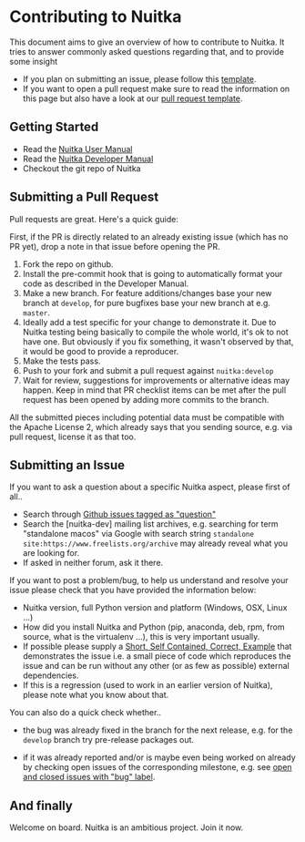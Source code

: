 # Contributing to Nuitka

This document aims to give an overview of how to contribute to Nuitka. It tries
to answer commonly asked questions regarding that, and to provide some insight

* If you plan on submitting an issue, please follow this
  [template](https://github.com/kayhayen/Nuitka/blob/master/.github/ISSUE_TEMPLATE.md).
* If you want to open a pull request make sure to read the information on this
  page but also have a look at our
  [pull request template](https://github.com/kayhayen/Nuitka/blob/master/.github/PULL_REQUEST_TEMPLATE.md).

## Getting Started

* Read the [Nuitka User Manual](http://nuitka.net/doc/user-manual.html)
* Read the [Nuitka Developer Manual](http://nuitka.net/doc/developer-manual.html)
* Checkout the git repo of Nuitka

## Submitting a Pull Request

Pull requests are great. Here's a quick guide:

First, if the PR is directly related to an already existing issue (which has no
PR yet), drop a note in that issue before opening the PR.

1. Fork the repo on github.
2. Install the pre-commit hook that is going to automatically format your
   code as described in the Developer Manual.
3. Make a new branch. For feature additions/changes base your new branch at
   `develop`, for pure bugfixes base your new branch at e.g. `master`.
4. Ideally add a test specific for your change to demonstrate it. Due to Nuitka
   testing being basically to compile the whole world, it's ok to not have one.
   But obviously if you fix something, it wasn't observed by that, it would be
   good to provide a reproducer.
5. Make the tests pass.
6. Push to your fork and submit a pull request against `nuitka:develop`
7. Wait for review, suggestions for improvements or alternative ideas may
   happen. Keep in mind that PR checklist items can be met after the pull
   request has been opened by adding more commits to the branch.

All the submitted pieces including potential data must be compatible with the
Apache License 2, which already says that you sending source, e.g. via pull
request, license it as that too.

## Submitting an Issue

If you want to ask a question about a specific Nuitka aspect, please first of all..

* Search through [Github issues tagged as "question"](https://github.com/kayhayen/Nuitka/issues?q=label%3Aquestion)
* Search the [nuitka-dev] mailing list archives, e.g.
  searching for term "standalone macos" via Google with search string
  `standalone site:https://www.freelists.org/archive` may already reveal what
  you are looking for.
* If asked in neither forum, ask it there.

If you want to post a problem/bug, to help us understand and resolve your issue
please check that you have provided the information below:

* Nuitka version, full Python version and platform (Windows, OSX, Linux ...)
* How did you install Nuitka and Python (pip, anaconda, deb, rpm, from source,
  what is the virtualenv ...), this is very important usually.
* If possible please supply a [Short, Self Contained, Correct, Example](http://sscce.org/)
  that demonstrates the issue i.e. a small piece of code which reproduces
  the issue and can be run without any other (or as few as possible)
  external dependencies.
* If this is a regression (used to work in an earlier version of Nuitka),
  please note what you know about that.

You can also do a quick check whether..

* the bug was already fixed in the branch for the next release, e.g. for the
   `develop` branch try pre-release packages out.

* if it was already reported and/or is maybe even being worked on already by
  checking open issues of the corresponding milestone, e.g. see [open and closed
  issues with "bug" label](https://github.com/kayhayen/Nuitka/issues?q=label%3Abug+).

## And finally

Welcome on board. Nuitka is an ambitious project. Join it now.
